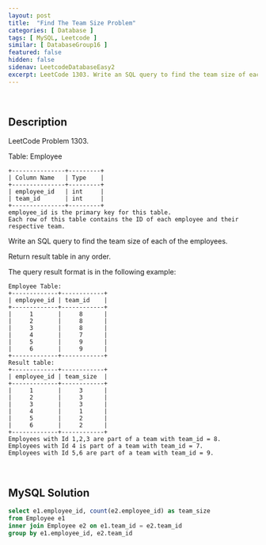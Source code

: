 ```yaml
---
layout: post
title:  "Find The Team Size Problem"
categories: [ Database ]
tags: [ MySQL, Leetcode ]
similar: [ DatabaseGroup16 ]
featured: false
hidden: false
sidenav: LeetcodeDatabaseEasy2
excerpt: LeetCode 1303. Write an SQL query to find the team size of each of the employees.
---
```


<br />

## Description

LeetCode Problem 1303. 

Table: Employee

```
+---------------+---------+
| Column Name   | Type    |
+---------------+---------+
| employee_id   | int     |
| team_id       | int     |
+---------------+---------+
employee_id is the primary key for this table.
Each row of this table contains the ID of each employee and their respective team.
```

Write an SQL query to find the team size of each of the employees.

Return result table in any order.

The query result format is in the following example:

```
Employee Table:
+-------------+------------+
| employee_id | team_id    |
+-------------+------------+
|     1       |     8      |
|     2       |     8      |
|     3       |     8      |
|     4       |     7      |
|     5       |     9      |
|     6       |     9      |
+-------------+------------+
Result table:
+-------------+------------+
| employee_id | team_size  |
+-------------+------------+
|     1       |     3      |
|     2       |     3      |
|     3       |     3      |
|     4       |     1      |
|     5       |     2      |
|     6       |     2      |
+-------------+------------+
Employees with Id 1,2,3 are part of a team with team_id = 8.
Employees with Id 4 is part of a team with team_id = 7.
Employees with Id 5,6 are part of a team with team_id = 9.
```

<br />

## MySQL Solution


```sql
select e1.employee_id, count(e2.employee_id) as team_size
from Employee e1
inner join Employee e2 on e1.team_id = e2.team_id
group by e1.employee_id, e2.team_id
```
